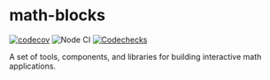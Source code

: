 # math-blocks

[![codecov](https://codecov.io/gh/math-blocks/math-blocks/branch/master/graph/badge.svg)](https://codecov.io/gh/math-blocks/math-blocks)
![Node CI](https://github.com/math-blocks/math-blocks/workflows/Node%20CI/badge.svg)
[![Codechecks](https://raw.githubusercontent.com/codechecks/docs/master/images/badges/badge-default.svg?sanitize=true)](https://codechecks.io)

A set of tools, components, and libraries for building interactive math applications.

